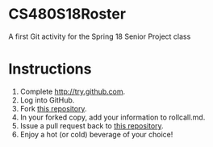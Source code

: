 # CS480S18Roster
A first Git activity for the Spring 18 Senior Project class


Instructions
============

1. Complete http://try.github.com.
1. Log into GitHub.
2. Fork [this repository](https://github.com/HVFrancis/CS480S18Roster).
3. In your forked copy, add your information to rollcall.md.
4. Issue a pull request back to [this repository](https://github.com/HVFrancis/CS480S18Roster).
5. Enjoy a hot (or cold) beverage of your choice!
